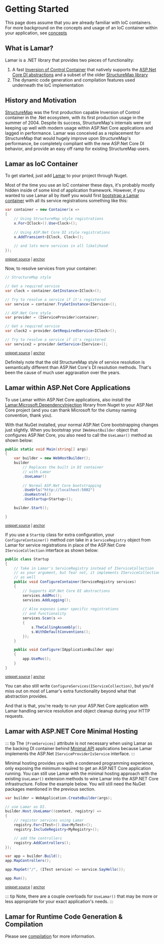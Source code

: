 # Getting Started

This page does assume that you are already familiar with IoC containers. For more background on the concepts
and usage of an IoC container within your application, see [concepts](/guide/ioc/concepts)

## What is Lamar?

Lamar is a .NET library that provides two pieces of functionality:

1. A fast [Inversion of Control Container](https://www.martinfowler.com/articles/injection.html) that natively supports the [ASP.Net Core DI abstractions](https://code.msdn.microsoft.com/Dependency-injection-in-f789ceaa) and a subset of the older [StructureMap library](https://structuremap.github.io)
1. The dynamic code generation and compilation features used underneath the IoC implementation

## History and Motivation

[StructureMap](https://structuremap.github.io) was the first production capable Inversion of Control container
in the .Net ecosystem, with its first production usage in the summer of 2004. Despite its success,
StructureMap's internals were not keeping up well with modern usage within ASP.Net Core applications and 
lagged in performance. Lamar was conceived as a replacement for StructureMap that would hugely improve
upon StructureMap's performance, be completely compliant with the new ASP.Net Core DI behavior,
and provide an easy off ramp for existing StructureMap users.


## Lamar as IoC Container

To get started, just add [Lamar](https://www.nuget.org/packages/Lamar/) to your project through Nuget.

Most of the time you use an IoC container these days, it's probably mostly hidden inside of some kind of application framework. However, if you wanted to use Lamar all by itself you would first [bootstrap a Lamar container](/guide/ioc/bootstrapping) with all its service registrations something like this:

<!-- snippet: sample_start-a-container -->
<a id='snippet-sample_start-a-container'></a>
```cs
var container = new Container(x =>
{
    // Using StructureMap style registrations
    x.For<IClock>().Use<Clock>();
    
    // Using ASP.Net Core DI style registrations
    x.AddTransient<IClock, Clock>();
    
    // and lots more services in all likelihood
});
```
<sup><a href='https://github.com/JasperFx/lamar/blob/master/src/Lamar.Testing/Samples/GettingStarted.cs#L11-L22' title='Snippet source file'>snippet source</a> | <a href='#snippet-sample_start-a-container' title='Start of snippet'>anchor</a></sup>
<!-- endSnippet -->

Now, to resolve services from your container:

<!-- snippet: sample_resolving-services-quickstart -->
<a id='snippet-sample_resolving-services-quickstart'></a>
```cs
// StructureMap style

// Get a required service
var clock = container.GetInstance<IClock>();

// Try to resolve a service if it's registered
var service = container.TryGetInstance<IService>();

// ASP.Net Core style
var provider = (IServiceProvider)container;

// Get a required service
var clock2 = provider.GetRequiredService<IClock>();

// Try to resolve a service if it's registered
var service2 = provider.GetService<IService>();
```
<sup><a href='https://github.com/JasperFx/lamar/blob/master/src/Lamar.Testing/Samples/GettingStarted.cs#L24-L41' title='Snippet source file'>snippet source</a> | <a href='#snippet-sample_resolving-services-quickstart' title='Start of snippet'>anchor</a></sup>
<!-- endSnippet -->

Definitely note that the old StructureMap style of service resolution is semantically different than ASP.Net Core's DI resolution methods. That's been the cause of much user aggravation over the years.

## Lamar within ASP.Net Core Applications

To use Lamar within ASP.Net Core applications, also install the [Lamar.Microsoft.DependencyInjection](https://www.nuget.org/packages/Lamar.Microsoft.DependencyInjection/) library from Nuget to your ASP.Net Core project (and you can thank Microsoft for the clumsy naming convention, thank you).

With that NuGet installed, your normal ASP.Net Core bootstrapping changes just slightly. When you bootstrap your `IWebHostBuilder` object
that configures ASP.Net Core, you also need to call the `UseLamar()` method as shown below:

<!-- snippet: sample_getting-started-main -->
<a id='snippet-sample_getting-started-main'></a>
```cs
public static void Main(string[] args)
{
    var builder = new WebHostBuilder();
    builder
        // Replaces the built in DI container
        // with Lamar
        .UseLamar()
        
        // Normal ASP.Net Core bootstrapping
        .UseUrls("http://localhost:5002")
        .UseKestrel()
        .UseStartup<Startup>();

    builder.Start();

}
```
<sup><a href='https://github.com/JasperFx/lamar/blob/master/src/Lamar.AspNetCoreTests/Samples/StartUp.cs#L14-L31' title='Snippet source file'>snippet source</a> | <a href='#snippet-sample_getting-started-main' title='Start of snippet'>anchor</a></sup>
<!-- endSnippet -->

If you use a `StartUp` class for extra configuration, your `ConfigureContainer()` method *can* take in a `ServiceRegistry` object from Lamar for service registrations in place of the ASP.Net Core `IServiceCollection` interface as shown below:

<!-- snippet: sample_getting-started-startup -->
<a id='snippet-sample_getting-started-startup'></a>
```cs
public class Startup
{
    // Take in Lamar's ServiceRegistry instead of IServiceCollection
    // as your argument, but fear not, it implements IServiceCollection
    // as well
    public void ConfigureContainer(ServiceRegistry services)
    {
        // Supports ASP.Net Core DI abstractions
        services.AddMvc();
        services.AddLogging();
        
        // Also exposes Lamar specific registrations
        // and functionality
        services.Scan(s =>
        {
            s.TheCallingAssembly();
            s.WithDefaultConventions();
        });
    }

    public void Configure(IApplicationBuilder app)
    {
        app.UseMvc();
    }
}
```
<sup><a href='https://github.com/JasperFx/lamar/blob/master/src/Lamar.AspNetCoreTests/Samples/StartUp.cs#L35-L61' title='Snippet source file'>snippet source</a> | <a href='#snippet-sample_getting-started-startup' title='Start of snippet'>anchor</a></sup>
<!-- endSnippet -->

You can also still write `ConfigureServices(IServiceCollection)`, but you'd miss out on most of Lamar's extra functionality beyond what that abstraction
provides.

And that is that, you're ready to run your ASP.Net Core application with Lamar handling service resolution and object cleanup during your
HTTP requests.

## Lamar with ASP.NET Core Minimal Hosting

::: tip
The `[FromServices]` attribute is not necessary when using Lamar as the backing DI container behind [Minimal API](https://docs.microsoft.com/en-us/aspnet/core/fundamentals/minimal-apis?view=aspnetcore-6.0) applications because
Lamar implements the ASP.Net `IServiceProviderIsService` interface. 
:::

Minimal hosting provides you with a condensed programming experience, only exposing the minimum required to get an ASP.NET Core application running. You can still use Lamar with the minimal hosting approach with the existing `UseLamar()` extension methods to wire Lamar into the ASP.NET Core infrastructure. Follow the example below. You will still need the NuGet packages mentioned in the previous section.

<!-- snippet: sample_using_lamar_with_minimal_api -->
<a id='snippet-sample_using_lamar_with_minimal_api'></a>
```cs
var builder = WebApplication.CreateBuilder(args);

// use Lamar as DI.
builder.Host.UseLamar((context, registry) =>
{
    // register services using Lamar
    registry.For<ITest>().Use<MyTest>();
    registry.IncludeRegistry<MyRegistry>();

    // add the controllers
    registry.AddControllers();
});

var app = builder.Build();
app.MapControllers();

app.MapGet("/", (ITest service) => service.SayHello());

app.Run();
```
<sup><a href='https://github.com/JasperFx/lamar/blob/master/src/LamarWithMinimalApiOnNet6/Program.cs#L8-L31' title='Snippet source file'>snippet source</a> | <a href='#snippet-sample_using_lamar_with_minimal_api' title='Start of snippet'>anchor</a></sup>
<!-- endSnippet -->

::: tip
Note, there are a couple overloads for `UseLamar()` that may be more or less appropriate for your exact application's needs.
:::

## Lamar for Runtime Code Generation & Compilation

Please see [compilation](./compilation/index.md) for more information.
